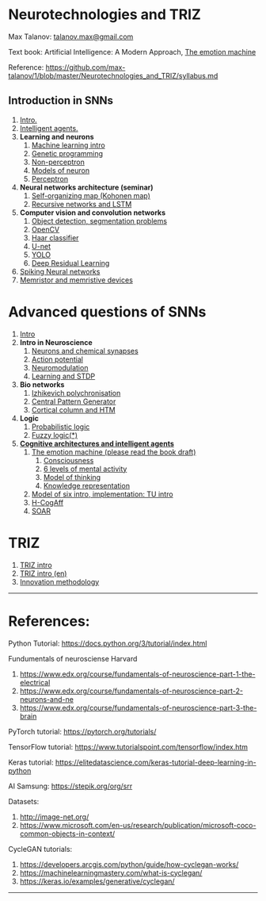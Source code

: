 # Neurotechnologies and TRIZ

Max Talanov: talanov.max@gmail.com

Text book: Artificial Intelligence: A Modern Approach, [The emotion machine](https://en.wikipedia.org/wiki/The_Emotion_Machine)

Reference: https://github.com/max-talanov/1/blob/master/Neurotechnologies_and_TRIZ/syllabus.md

## Introduction in SNNs

1. [Intro.](../artificial_intelligence_course/intro.md)
1. [Intelligent agents.](../artificial_intelligence_course/agents.md)
1. **Learning and neurons**
   1. [Machine learning intro](../artificial_intelligence_course/ml_intro.md)
   1. [Genetic programming](../artificial_intelligence_course/ga.md)
   1. [Non-perceptron](../artificial_intelligence_course/non_perceptron.md)
   1. [Models of neuron](../artificial_intelligence_course/nn_intro.md)
   1. [Perceptron](https://en.wikipedia.org/wiki/Perceptron) 
1. **Neural networks architecture (seminar)** 
   1. [Self-organizing map (Kohonen map)](https://en.wikipedia.org/wiki/Self-organizing_map)
   1. [Recursive networks and LSTM](https://en.wikipedia.org/wiki/Long_short-term_memory)
1. **Computer vision and convolution networks**
   1. [Object detection, segmentation problems](../artificial_intelligence_course/object_detection.md)
   1. [OpenCV](../artificial_intelligence_course/openCV.md)
   1. [Haar classifier](../artificial_intelligence_course/haar.md)
   1. [U-net](../artificial_intelligence_course/u-net.md)
   3. [YOLO](../artificial_intelligence_course/yolo.md)
   4. [Deep Residual Learning](../artificial_intelligence_course/resNet.md)
1. [Spiking Neural networks](https://github.com/max-talanov/1/blob/master/affective_computing_course/realistic_nns.md)
1. [Memristor and memristive devices](https://github.com/max-talanov/1/blob/master/neuromorphic_computing_course/memristor.md)

# Advanced questions of SNNs

1. [Intro](../artificial_intelligence_course/intro2.md)
1. **Intro in Neuroscience**
    1. [Neurons and chemical synapses](../affective_computing_course/neurons_and_chemical_synapses.md)
    1. [Action potential](../neuromorphic_computing_course/action_potential.md)
    1. [Neuromodulation](../affective_computing_course/neuromodulation.md)
    2. [Learning and STDP](../neuromorphic_computing_course/learning.md)
1. **Bio networks**
   1. [Izhikevich polychronisation](../artificial_intelligence_course/izhi.md)
   1. [Central Pattern Generator](https://en.wikipedia.org/wiki/Central_pattern_generator)
   1. [Cortical column and HTM](https://github.com/max-talanov/1/blob/master/neuromorphic_computing_course/cortical_columns.md)
1. **Logic**
   1. [Probabilistic logic](../artificial_intelligence_course/pl.md)
   1. [Fuzzy logic(*)](https://en.wikipedia.org/wiki/Fuzzy_logic)
1. [**Cognitive architectures and intelligent agents**](https://github.com/max-talanov/1/blob/master/affective_computing_course/cognitive_architecture.md)
   1. [The emotion machine (please read the book draft)](https://en.wikipedia.org/wiki/The_Emotion_Machine)
	  1. [Consciousness](https://github.com/max-talanov/1/blob/master/affective_computing_course/consciousness.md)
	  1. [6 levels of mental activity](https://github.com/max-talanov/1/blob/master/affective_computing_course/levels_of_mental_activities.md)
	  1. [Model of thinking](https://github.com/max-talanov/1/blob/master/affective_computing_course/thinking.md)
	  1. [Knowledge representation](https://github.com/max-talanov/1/blob/master/artificial_intelligence_course/knowledge_representation.md)
   1. [Model of six intro, implementation: TU intro](../artificial_intelligence_course/tu_intro.md)
   1. [H-CogAff](http://www.cs.bham.ac.uk/research/projects/cogaff/)
   1. [SOAR](https://en.wikipedia.org/wiki/Soar_(cognitive_architecture))
   

# TRIZ
1. [TRIZ intro](triz.md)
1. [TRIZ intro (en)](triz_en.md)
1. [Innovation methodology](IM.md)

---
# References:

Python Tutorial: https://docs.python.org/3/tutorial/index.html

Fundumentals of neurosciense Harvard 
1. https://www.edx.org/course/fundamentals-of-neuroscience-part-1-the-electrical
2. https://www.edx.org/course/fundamentals-of-neuroscience-part-2-neurons-and-ne
3. https://www.edx.org/course/fundamentals-of-neuroscience-part-3-the-brain

PyTorch tutorial: https://pytorch.org/tutorials/

TensorFlow tutorial: https://www.tutorialspoint.com/tensorflow/index.htm

Keras tutorial: https://elitedatascience.com/keras-tutorial-deep-learning-in-python

AI Samsung: https://stepik.org/org/srr

Datasets:
1. http://image-net.org/
1. https://www.microsoft.com/en-us/research/publication/microsoft-coco-common-objects-in-context/

CycleGAN tutorials: 
1. https://developers.arcgis.com/python/guide/how-cyclegan-works/
1. https://machinelearningmastery.com/what-is-cyclegan/
1. https://keras.io/examples/generative/cyclegan/
---

